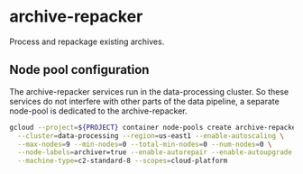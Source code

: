 # archive-repacker

Process and repackage existing archives.

## Node pool configuration

The archive-repacker services run in the data-processing cluster. So these
services do not interfere with other parts of the data pipeline, a separate
node-pool is dedicated to the archive-repacker.

```sh
gcloud --project=${PROJECT} container node-pools create archive-repacker \
  --cluster=data-processing --region=us-east1 --enable-autoscaling \
  --max-nodes=9 --min-nodes=0 --total-min-nodes=0 --num-nodes=0 \
  --node-labels=archiver=true --enable-autorepair --enable-autoupgrade \
  --machine-type=c2-standard-8 --scopes=cloud-platform
```
